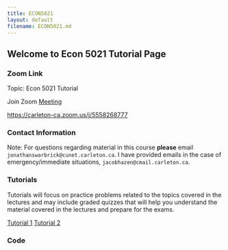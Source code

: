 ```yaml
---
title: ECON5021
layout: default
filename: ECON5021.md
--- 
```

## Welcome to Econ 5021 Tutorial Page

### Zoom Link
Topic: Econ 5021 Tutorial

Join Zoom [Meeting](https://carleton-ca.zoom.us/j/5558268777)

https://carleton-ca.zoom.us/j/5558268777


### Contact Information  
Note: For questions regarding material in this course **please** email `jonathanswarbrick@cunet.carleton.ca`. I have provided emails in the case of emergency/immediate situations, `jacobhazen@cmail.carleton.ca`.  




### Tutorials  
Tutorials will focus on practice problems related to the topics covered in the lectures and may include
graded quizzes that will help you understand the material covered in the lectures and prepare for the
exams.  

[Tutorial 1](https://drive.google.com/file/d/1_Pfq1O2tm3MTF6p1ant4HVepE33Ml2wt/view?usp=sharing)
[Tutorial 2](https://drive.google.com/file/d/1k54KuzFraQnq3VF52MLl_ejOB15I4IeI/view?usp=sharing)
### Code


